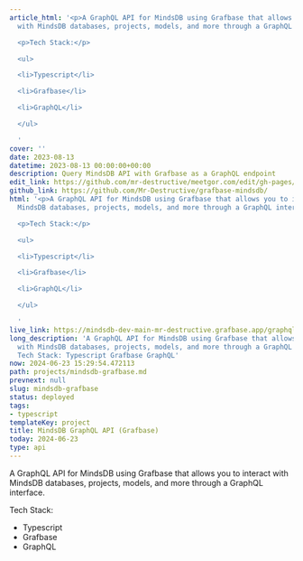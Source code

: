 ```yaml
---
article_html: '<p>A GraphQL API for MindsDB using Grafbase that allows you to interact
  with MindsDB databases, projects, models, and more through a GraphQL interface.</p>

  <p>Tech Stack:</p>

  <ul>

  <li>Typescript</li>

  <li>Grafbase</li>

  <li>GraphQL</li>

  </ul>

  '
cover: ''
date: 2023-08-13
datetime: 2023-08-13 00:00:00+00:00
description: Query MindsDB API with Grafbase as a GraphQL endpoint
edit_link: https://github.com/mr-destructive/meetgor.com/edit/gh-pages/projects/mindsdb-grafbase.md
github_link: https://github.com/Mr-Destructive/grafbase-mindsdb/
html: '<p>A GraphQL API for MindsDB using Grafbase that allows you to interact with
  MindsDB databases, projects, models, and more through a GraphQL interface.</p>

  <p>Tech Stack:</p>

  <ul>

  <li>Typescript</li>

  <li>Grafbase</li>

  <li>GraphQL</li>

  </ul>

  '
live_link: https://mindsdb-dev-main-mr-destructive.grafbase.app/graphql
long_description: 'A GraphQL API for MindsDB using Grafbase that allows you to interact
  with MindsDB databases, projects, models, and more through a GraphQL interface.
  Tech Stack: Typescript Grafbase GraphQL'
now: 2024-06-23 15:29:54.472113
path: projects/mindsdb-grafbase.md
prevnext: null
slug: mindsdb-grafbase
status: deployed
tags:
- typescript
templateKey: project
title: MindsDB GraphQL API (Grafbase)
today: 2024-06-23
type: api
---
```


A GraphQL API for MindsDB using Grafbase that allows you to interact with MindsDB databases, projects, models, and more through a GraphQL interface.


Tech Stack:

- Typescript
- Grafbase
- GraphQL
